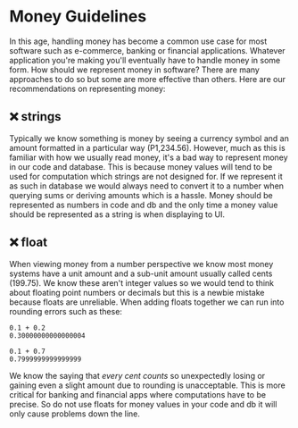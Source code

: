 # Money Guidelines

In this age, handling money has become a common use case for most software such as e-commerce, banking or financial applications. Whatever application you're making you'll eventually have to handle money in some form. How should we represent money in software? There are many approaches to do so but some are more effective than others. Here are our recommendations on representing money:

## ❌ strings

Typically we know something is money by seeing a currency symbol and an amount formatted in a particular way (P1,234.56). However, much as this is familiar with how we usually read money, it's a bad way to represent money in our code and database. This is because money values will tend to be used for computation which strings are not designed for. If we represent it as such in database we would always need to convert it to a number when querying sums or deriving amounts which is a hassle. Money should be represented as numbers in code and db and the only time a money value should be represented as a string is when displaying to UI.

## ❌ float

When viewing money from a number perspective we know most money systems have a unit amount and a sub-unit amount usually called cents (199.75). We know these aren't integer values so we would tend to think about floating point numbers or decimals but this is a newbie mistake because floats are unreliable. When adding floats together we can run into rounding errors such as these:

```
0.1 + 0.2
0.30000000000000004

0.1 + 0.7
0.7999999999999999
```

We know the saying that *every cent counts* so unexpectedly losing or gaining even a slight amount due to rounding is unacceptable. This is more critical for banking and financial apps where computations have to be precise. So do not use floats for money values in your code and db it will only cause problems down the line.
